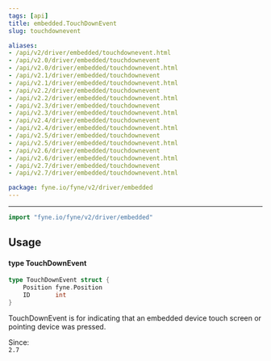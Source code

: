 ```yaml
---
tags: [api]
title: embedded.TouchDownEvent
slug: touchdownevent

aliases:
- /api/v2/driver/embedded/touchdownevent.html
- /api/v2.0/driver/embedded/touchdownevent
- /api/v2.0/driver/embedded/touchdownevent.html
- /api/v2.1/driver/embedded/touchdownevent
- /api/v2.1/driver/embedded/touchdownevent.html
- /api/v2.2/driver/embedded/touchdownevent
- /api/v2.2/driver/embedded/touchdownevent.html
- /api/v2.3/driver/embedded/touchdownevent
- /api/v2.3/driver/embedded/touchdownevent.html
- /api/v2.4/driver/embedded/touchdownevent
- /api/v2.4/driver/embedded/touchdownevent.html
- /api/v2.5/driver/embedded/touchdownevent
- /api/v2.5/driver/embedded/touchdownevent.html
- /api/v2.6/driver/embedded/touchdownevent
- /api/v2.6/driver/embedded/touchdownevent.html
- /api/v2.7/driver/embedded/touchdownevent
- /api/v2.7/driver/embedded/touchdownevent.html

package: fyne.io/fyne/v2/driver/embedded
---
```



---
```go
import "fyne.io/fyne/v2/driver/embedded"
```

## Usage

#### type TouchDownEvent

```go
type TouchDownEvent struct {
	Position fyne.Position
	ID       int
}
```

TouchDownEvent is for indicating that an embedded device touch screen or pointing device was pressed.


<div class="since">Since: <code>
2.7</code></div>
